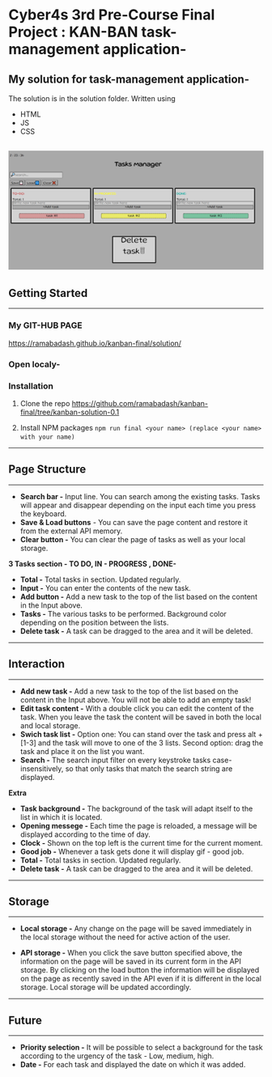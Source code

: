 # Cyber4s 3rd Pre-Course Final Project : KAN-BAN task-management application-

## My solution for task-management application-
The solution is in the solution folder. Written using 
* HTML
* JS
* CSS 

![Example](./2021-09-27.png)
---
## Getting Started
---
### My GIT-HUB PAGE
https://ramabadash.github.io/kanban-final/solution/
### Open localy-

### Installation
1. Clone the repo 
https://github.com/ramabadash/kanban-final/tree/kanban-solution-0.1

2. Install NPM packages
`npm run final <your name> (replace <your name> with your name)`
---
## Page Structure
---
* **Search bar -** Input line. You can search among the existing tasks. Tasks will appear and disappear depending on the input each time you press the keyboard.  
* **Save & Load buttons** - You can save the page content and restore it from the external API memory.
* **Clear button -** You can clear the page of tasks as well as your local storage.

 **3 Tasks section - TO DO, IN - PROGRESS , DONE-**

* **Total -** Total tasks in section. Updated regularly.
* **Input -** You can enter the contents of the new task.
* **Add button -** Add a new task to the top of the list based on the content in the Input above.
* **Tasks -** The various tasks to be performed. Background color depending on the position between the lists.
* **Delete task -** A task can be dragged to the area and it will be deleted.

---- 
## Interaction
---
* **Add new task -** Add a new task to the top of the list based on the content in the Input above. You will not be able to add an empty task!
* **Edit task content -** With a double click you can edit the content of the task. When you leave the task the content will be saved in both the local and local storage.
* **Swich task list -** Option one: You can stand over the task and press alt + [1-3] and the task will move to one of the 3 lists.
Second option: drag the task and place it on the list you want. 
* **Search -** The search input filter on every keystroke tasks case-insensitively, so that only tasks that match the search string are displayed.

**Extra**
* **Task background -** The background of the task will adapt itself to the list in which it is located.
* **Opening messege -** Each time the page is reloaded, a message will be displayed according to the time of day.
* **Clock -** Shown on the top left is the current time for the current moment.
* **Good job -** Whenever a task gets done it will display gif - good job.
* **Total -** Total tasks in section. Updated regularly.
* **Delete task -** A task can be dragged to the area and it will be deleted.

---
## Storage
---
* **Local storage -** Any change on the page will be saved immediately in the local storage without the need for active action of the user.

* **API storage -** When you click the save button specified above, the information on the page will be saved in its current form in the API storage. By clicking on the load button the information will be displayed on the page as recently saved in the API even if it is different in the local storage. Local storage will be updated accordingly.

---
## Future
---
* **Priority selection -** It will be possible to select a background for the task according to the urgency of the task - Low, medium, high.
* **Date -** For each task and displayed the date on which it was added.





